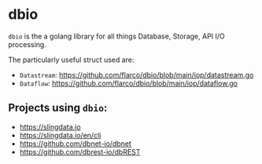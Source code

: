 # dbio

`dbio` is the a golang library for all things Database, Storage, API I/O processing.

The particularly useful struct used are:
* `Datastream`: https://github.com/flarco/dbio/blob/main/iop/datastream.go
* `Dataflow`: https://github.com/flarco/dbio/blob/main/iop/dataflow.go

## Projects using `dbio`:
* https://slingdata.io
* https://slingdata.io/en/cli
* https://github.com/dbnet-io/dbnet
* https://github.com/dbrest-io/dbREST
